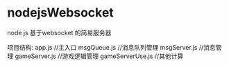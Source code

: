 # nodejsWebsocket
node js 基于websocket 的简易服务器

项目结构: app.js //主入口
         msgQueue.js //消息队列管理
         msgServer.js //消息管理
         gameServer.js //游戏逻辑管理
         gameServerUse.js //其他计算
        
